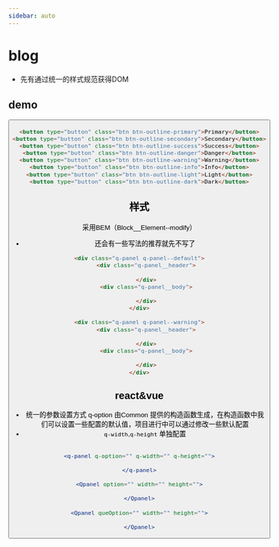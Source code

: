 ```yaml
---
sidebar: auto
---
```


# blog

<!-- markdownlint-disable MD033 -->

- 先有通过统一的样式规范获得DOM

## demo

<Button />

```html
<button type="button" class="btn btn-outline-primary">Primary</button>
<button type="button" class="btn btn-outline-secondary">Secondary</button>
<button type="button" class="btn btn-outline-success">Success</button>
<button type="button" class="btn btn-outline-danger">Danger</button>
<button type="button" class="btn btn-outline-warning">Warning</button>
<button type="button" class="btn btn-outline-info">Info</button>
<button type="button" class="btn btn-outline-light">Light</button>
<button type="button" class="btn btn-outline-dark">Dark</button>
```
## 样式
 
采用BEM（Block__Element--modify）
- 还会有一些写法的推荐就先不写了
```html
<div class="q-panel q-panel--default">
    <div class="q-panel__header">
        
    </div>
    <div class="q-panel__body">
        
    </div>
</div>

<div class="q-panel q-panel--warning">
    <div class="q-panel__header">
        
    </div>
    <div class="q-panel__body">
        
    </div>
</div>
```
## react&vue

- 统一的参数设置方式 q-option 由Common 提供的构造函数生成，在构造函数中我们可以设置一些配置的默认值，项目进行中可以通过修改一些默认配置
- `q-width`,`q-height` 单独配置

```jsx

<q-panel q-option="" q-width="" q-height="">
   
</q-panel>

<Qpanel option="" width="" height="">
    
</Qpanel>

<Qpanel queOption="" width="" height="">
    
</Qpanel>
```